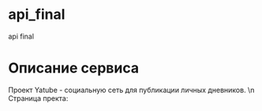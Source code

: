 # api_final
api final
# Описание сервиса
Проект Yatube - cоциальную сеть для публикации личных дневников.
\n
Страница пректа:  

